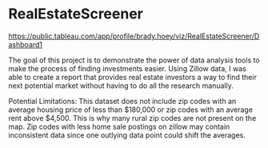 # RealEstateScreener
https://public.tableau.com/app/profile/brady.hoey/viz/RealEstateScreener/Dashboard1

The goal of this project is to demonstrate the power of data analysis tools to make the process of finding investments easier. 
Using Zillow data, I was able to create a report that provides real estate investors a way to find their next potential market without having to do all the research manually.

Potential Limitations: This dataset does not include zip codes with an average housing price of less than $180,000 or zip codes with an average rent above $4,500. This is why many rural zip codes are not present on the map.
Zip codes with less home sale postings on zillow may contain inconsistent data since one outlying data point could shift the averages.
